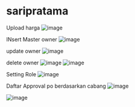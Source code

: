 # saripratama
Upload harga
![image](https://user-images.githubusercontent.com/83152525/177107067-bc477dbf-ea78-4160-b0f4-ab5434dc795e.png)


INsert Master owner
![image](https://user-images.githubusercontent.com/83152525/177107276-9120d45c-369d-4e3a-b0c9-4876a02ff353.png)

update owner
![image](https://user-images.githubusercontent.com/83152525/177107409-f6aaec75-ef6c-48cd-843f-4204953f57c1.png)


delete owner
![image](https://user-images.githubusercontent.com/83152525/177107554-0e7362d2-7548-42d7-ae74-036955987ff1.png)
![image](https://user-images.githubusercontent.com/83152525/177107568-5c06e0f8-2473-4213-a0f0-8e5b26936462.png)

Setting Role
![image](https://user-images.githubusercontent.com/83152525/177107840-8a860b89-b9cb-4bc8-9d4f-1d5febd1cf08.png)

Daftar Approval po berdasarkan cabang
![image](https://user-images.githubusercontent.com/83152525/177107937-63806cc3-9ae1-4b94-8083-7caf6aa69efb.png)

![image](https://user-images.githubusercontent.com/83152525/177107997-f1974011-9c9c-4ca7-a4db-c50ad80534a3.png)



